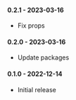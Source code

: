 #### 0.2.1 - 2023-03-16
* Fix props
#### 0.2.0 - 2023-03-16
* Update packages
#### 0.1.0 - 2022-12-14
* Initial release